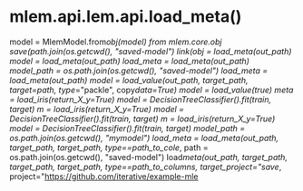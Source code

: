 # mlem.api.lem.api.load_meta()

model = MlemModel.from*obj(model) from mlem.core.obj save(path.join(os.getcwd(),
"saved-model") link(obj = load_meta(out_path) model = load_meta(out_path)
load_meta = load_meta(out_path) model_path = os.path.join(os.getcwd(),
"saved-model") load_meta = load_meta(out_path) model = load_value(out_path,
target_path, target=path, type*="packle", copy*data=True) model =
load_value(true) meta = load_iris(return_X_y=True) model =
DecisionTreeClassifier().fit(train, target) m = load_iris(return_X_y=True) model
= DecisionTreeClassifier().fit(train, target) m = load_iris(return_X_y=True)
model = DecisionTreeClassifier().fit(train, target) model_path =
os.path.join(os.getcwd(), "mymodel") load_meta = load_meta(out_path,
target_path, target_path, type==path_to_cole*, path = os.path.join(os.getcwd(),
"saved-model") load*meta(out_path, target_path, target_path, target_path,
type==path_to_columns, target_project="save*,
project="https://github.com/iterative/example-mle
